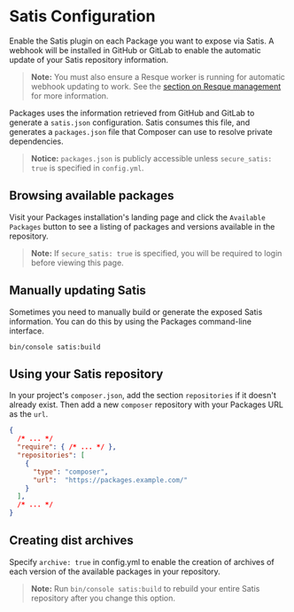 Satis Configuration
===================

Enable the Satis plugin on each Package you want to expose via Satis. A webhook will be installed in GitHub or
GitLab to enable the automatic update of your Satis repository information.

> **Note:** You must also ensure a Resque worker is running for automatic webhook updating to work. See the
  [section on Resque management](resque.md) for more information.

Packages uses the information retrieved from GitHub and GitLab to generate a `satis.json` configuration. Satis consumes this file, and generates a `packages.json` file that Composer can use to resolve private dependencies.

> **Notice:** `packages.json` is publicly accessible unless `secure_satis: true` is specified in `config.yml`.

Browsing available packages
---------------------------

Visit your Packages installation's landing page and click the `Available Packages` button to see a listing of packages and versions available in the repository.

> **Note:** If `secure_satis: true` is specified, you will be required to login before viewing this page.


Manually updating Satis
-----------------------

Sometimes you need to manually build or generate the exposed Satis information. You can do this by using the Packages command-line interface.


```
bin/console satis:build
```


Using your Satis repository
---------------------------

In your project's `composer.json`, add the section `repositories` if it doesn't already exist. Then add a new `composer` repository with your Packages URL as the `url`.

```json
{
  /* ... */
  "require": { /* ... */ },
  "repositories": [
    {
      "type": "composer",
      "url":  "https://packages.example.com/"
    }
  ],
  /* ... */
}
```

Creating dist archives
----------------------

Specify `archive: true` in config.yml to enable the creation of archives of each version of the available packages in your repository.

> **Note:** Run `bin/console satis:build` to rebuild your entire Satis repository after you change this option.